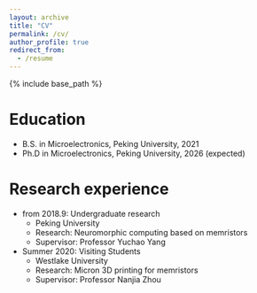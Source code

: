 ```yaml
---
layout: archive
title: "CV"
permalink: /cv/
author_profile: true
redirect_from:
  - /resume
---
```


{% include base_path %}

Education
======
* B.S. in Microelectronics, Peking University, 2021
* Ph.D in Microelectronics, Peking University, 2026 (expected)

Research experience
======
* from 2018.9: Undergraduate research
  * Peking University
  * Research: Neuromorphic computing based on memristors
  * Supervisor: Professor Yuchao Yang
* Summer 2020: Visiting Students
  * Westlake University
  * Research: Micron 3D printing for memristors
  * Supervisor: Professor Nanjia Zhou
